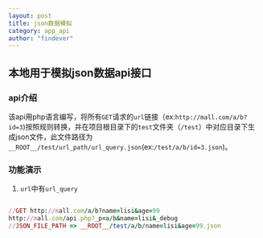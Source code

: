 ```yaml
---
layout: post
title: json数据模拟
category: app_api
author: "findever"
---
```


## 本地用于模拟json数据api接口

<!--more-->

### api介绍

  该api用php语言编写，将所有`GET`请求的`url`链接（ex:`http://mall.com/a/b?id=3`)按照规则转换，并在项目根目录下的`test`文件夹（`/test`）中对应目录下生成json文件，此文件路径为`__ROOT__/test/url_path/url_query.json`(ex:`/test/a/b/id=3.json`)。
  
### 功能演示

  1. `url`中有`url_query`

~~~ ruby

//GET http://mall.com/a/b?name=lisi&age=99
http://mall.com/api.php?_p=a/b&name=lisi&_debug
//JSON_FILE_PATH => __ROOT__/test/a/b/name=lisi&age=99.json
~~~


  
  
